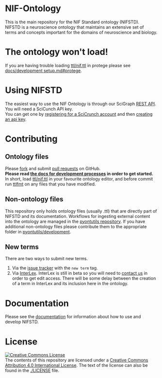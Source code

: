 # NIF-Ontology
This is the main repository for the NIF Standard ontology (NIFSTD).  
NIFSTD is a neuroscience ontology that maintains an extensive set of  
terms and concepts important for the domains of neuroscience and biology.

# The ontology won't load!
If you are having trouble loading [ttl/nif.ttl](ttl/nif.ttl) in protege
please see [docs/development setup.md#protege](docs/development%20setup.md#protege).

# Using NIFSTD
The easiest way to use the NIF Ontology is through our SciGraph [REST API](https://scicrunch.org/browse/api-docs/index.html?url=https://scicrunch.org/swagger-docs/swagger.json).  
You will need a SciCunch API key.  
You can get one by [registering for a SciCrunch account](https://scicrunch.org/register)
and then [creating an api key](https://scicrunch.org/account/developer).

# Contributing
## Ontology files
Please [fork](https://github.com/SciCrunch/NIF-Ontology#fork-destination-box) and submit
[pull requests](https://github.com/SciCrunch/NIF-Ontology/pull/new/master) on GitHub.  
**Please read [the docs for development processes](docs/processes.md) in order to get started.**  
In short, load [ttl/nif.ttl](ttl/nif.ttl) in your favourite ontology editor,
and before commit run [ttlfmt](https://github.com/tgbugs/pyontutils/blob/master/pyontutils/ttlfmt.py)
on any files that you have modified.

## Non-ontology files
This repository only holds ontology files (usually .ttl) that are directly part of NIFSTD
and its documentation. Workflows for ingesting external content into the ontology are managed
in the [pyontutils repository](https://github.com/tgbugs/pyontutils). If you have additional
non-ontology files please contribute them to the appropriate folder in
[pyontutils/development](https://github.com/tgbugs/pyontutils/tree/master/development).

## New terms
There are two ways to submit new terms.
1. Via the [issue tracker](https://github.com/SciCrunch/NIF-Ontology/issues) with the `new term` tag.  
2. Via [InterLex](http://interlex.org). InterLex is still in beta so you will need to
[contact us](mailto:info@scicrunch.org) in order to get edit access. There will be some delay between
the creation of a term in InterLex and its inclusion here in the ontology.

# Documentation
Please see the [documentation](http://ontology.neuinfo.org/docs) for information about how to use and develop NIFSTD.

# License
<a rel="license" href="http://creativecommons.org/licenses/by/4.0/"><img alt="Creative Commons License" style="border-width:0" src="https://i.creativecommons.org/l/by/4.0/80x15.png" /></a><br />The contents of this repository are licensed under a <a rel="license" href="http://creativecommons.org/licenses/by/4.0/">Creative Commons Attribution 4.0 International License</a>.
The text of the license can also be found in the [./LICENSE](./LICENSE) file.
